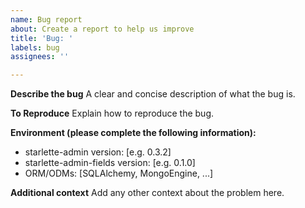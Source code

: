 ```yaml
---
name: Bug report
about: Create a report to help us improve
title: 'Bug: '
labels: bug
assignees: ''

---
```


**Describe the bug**
A clear and concise description of what the bug is.

**To Reproduce**
Explain how to reproduce the bug.

**Environment (please complete the following information):**

- starlette-admin version: [e.g. 0.3.2]
- starlette-admin-fields version: [e.g. 0.1.0]
- ORM/ODMs: [SQLAlchemy, MongoEngine, ...]

**Additional context**
Add any other context about the problem here.
